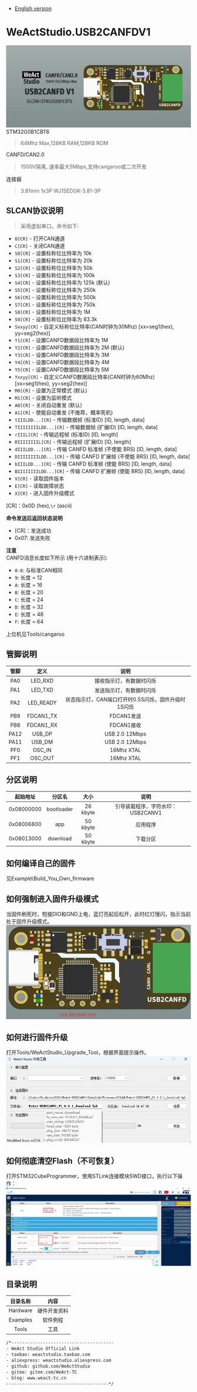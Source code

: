 * [English version](./README.md)
# WeActStudio.USB2CANFDV1
![display](Images/1.png)
STM32G0B1CBT6  
> 64Mhz Max,128KB RAM,128KB ROM

CANFD/CAN2.0  
> 1500V隔离, 速率最大5Mbps,支持cangaroo或二次开发

连接器  
> 3.81mm 1x3P WJ15EDGK-3.81-3P

## SLCAN协议说明
> 采用虚拟串口，命令如下:
- `O[CR]` - 打开CAN通道
- `C[CR]` - 关闭CAN通道
- `S0[CR]` - 设置标称位比特率为 10k
- `S1[CR]` - 设置标称位比特率为 20k
- `S2[CR]` - 设置标称位比特率为 50k
- `S3[CR]` - 设置标称位比特率为 100k
- `S4[CR]` - 设置标称位比特率为 125k (默认)
- `S5[CR]` - 设置标称位比特率为 250k
- `S6[CR]` - 设置标称位比特率为 500k
- `S7[CR]` - 设置标称位比特率为 750k
- `S8[CR]` - 设置标称位比特率为 1M
- `S9[CR]` - 设置标称位比特率为 83.3k
- `Sxxyy[CR]` - 自定义标称位比特率(CAN时钟为30Mhz) [xx=seg1(hex), yy=seg2(hex)]
- `Y1[CR]` - 设置CANFD数据段比特率为 1M
- `Y2[CR]` - 设置CANFD数据段比特率为 2M (默认)
- `Y3[CR]` - 设置CANFD数据段比特率为 3M
- `Y4[CR]` - 设置CANFD数据段比特率为 4M
- `Y5[CR]` - 设置CANFD数据段比特率为 5M
- `Yxxyy[CR]` - 自定义CANFD数据段比特率(CAN时钟为60Mhz) [xx=seg1(hex), yy=seg2(hex)]
- `M0[CR]` - 设置为正常模式 (默认)
- `M1[CR]` - 设置为监听模式
- `A0[CR]` - 关闭自动重发 (默认)
- `A1[CR]` - 使能自动重发 (不推荐，概率死机) 
- `tIIILDD...[CR]` - 传输数据帧 (标准ID) [ID, length, data]
- `TIIIIIIIILDD...[CR]` - 传输数据帧 (扩展ID) [ID, length, data]
- `rIIIL[CR]` - 传输远程帧 (标准ID) [ID, length]
- `RIIIIIIIIL[CR]` - 传输远程帧 (扩展ID) [ID, length]
- `dIIILDD...[CR]` - 传输 CANFD 标准帧 (不使能 BRS) [ID, length, data]
- `DIIIIIIIILDD...[CR]` - 传输 CANFD 扩展帧 (不使能 BRS) [ID, length, data]
- `bIIILDD...[CR]` - 传输 CANFD 标准帧 (使能 BRS) [ID, length, data]
- `BIIIIIIIILDD...[CR]` - 传输 CANFD 扩展帧 (使能 BRS) [ID, length, data]
- `V[CR]` - 读取固件版本
- `E[CR]` - 读取故障状态
- `X[CR]` - 进入固件升级模式

[CR]：0x0D (hex),`\r` (ascii) 

**命令发送后返回状态说明**  
- [CR]：发送成功  
- 0x07: 发送失败

**注意**  
CANFD消息长度如下所示 (用十六进制表示):
- `0-8`: 与标准CAN相同
- `9`: 长度 = 12
- `A`: 长度 = 16
- `B`: 长度 = 20
- `C`: 长度 = 24
- `D`: 长度 = 32
- `E`: 长度 = 48
- `F`: 长度 = 64

上位机见Tools/cangaroo

## 管脚说明
|管脚|定义|说明|
| :--:|:--:|:--:|
|PA0|LED_RXD|接收指示灯，有数据时闪烁|
|PA1|LED_TXD|发送指示灯，有数据时闪烁|
|PA2|LED_READY|状态指示灯，CAN端口打开时0.5S闪烁，固件升级时1S闪烁|
|PB9|FDCAN1_TX|FDCAN1发送|
|PB8|FDCAN1_RX|FDCAN1接收|
|PA12|USB_DP|USB 2.0 12Mbps|
|PA11|USB_DM|USB 2.0 12Mbps|
|PF0|OSC_IN|16Mhz XTAL|
|PF1|OSC_OUT|16Mhz XTAL|

## 分区说明
|起始地址|分区名|大小|说明|
|:--:|:--:|:--:|:--:|
|0x08000000|bootloader|26 kbyte|引导装载程序，字符水印：USB2CANV1|
|0x08006800|app|50 kbyte|应用程序|
|0x08013000|download|50 kbyte|下载分区|

## 如何编译自己的固件
见Example\Build_You_Own_firmware

## 如何强制进入固件升级模式
当固件刷死时，短接DIO和GND上电，蓝灯亮起后松开，此时红灯慢闪，指示当前处于固件升级模式。
![display](Images/SWD.jpg)

## 如何进行固件升级
打开Tools/WeActStudio_Upgrade_Tool，根据界面提示操作。
![display](Images/WeActStudio_Upgrade_Tool_zh.png)

## 如何彻底清空Flash（不可恢复）
打开STM32CubeProgrammer，使用STLink连接模块SWD接口，执行以下操作：
![display](Images/flash_erase.png)

## 目录说明
|目录名称|内容|
| :--:|:--:|
|Hardware| 硬件开发资料|
|Examples|软件例程|
|Tools|工具|

```
/*---------------------------------------
- WeAct Studio Official Link
- taobao: weactstudio.taobao.com
- aliexpress: weactstudio.aliexpress.com
- github: github.com/WeActStudio
- gitee: gitee.com/WeAct-TC
- blog: www.weact-tc.cn
---------------------------------------*/
```